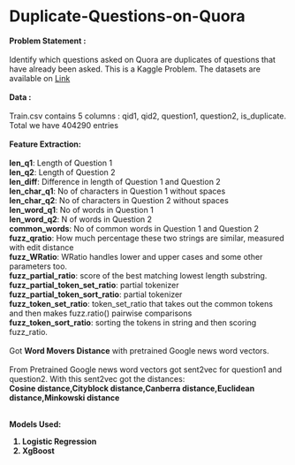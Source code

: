 # Duplicate-Questions-on-Quora

<b>Problem Statement : 
<br/> <br/>
</b>
Identify which questions asked on Quora are duplicates of questions that have already been asked. This is a Kaggle Problem. The datasets are available on [Link](https://www.kaggle.com/c/quora-question-pairs)
<br/> <br/>
<b>Data : <br/><br/>
</b>
Train.csv contains 5 columns : qid1, qid2, question1, question2, is_duplicate. Total we have 404290 entries <br/><br/>
<b>Feature Extraction:
<br/> <br/> </b>
<b>len_q1</b>: Length of Question 1 <br/>
<b>len_q2</b>: Length of Question 2 <br/>
<b>len_diff</b>: Difference in length of Question 1 and Question 2 <br/>
<b>len_char_q1</b>: No of characters in Question 1 without spaces <br/>
<b>len_char_q2</b>: No of characters in Question 2 without spaces <br/>
<b>len_word_q1</b>: No of words in Question 1 <br/>
<b>len_word_q2</b>: N of words in Question 2 <br/>
<b>common_words</b>: No of common words in Question 1 and Question 2 <br/>
<b>fuzz_qratio</b>: How much percentage these two strings are similar, measured with edit distance <br/>
<b>fuzz_WRatio</b>: WRatio handles lower and upper cases and some other parameters too. <br/>
<b>fuzz_partial_ratio</b>: score of the best matching lowest length substring.
<br/><b>fuzz_partial_token_set_ratio</b>: partial tokenizer
<br/><b>fuzz_partial_token_sort_ratio</b>: partial tokenizer
<br/><b>fuzz_token_set_ratio</b>: token_set_ratio that takes out the common tokens and then makes fuzz.ratio() pairwise comparisons
<br/><b>fuzz_token_sort_ratio</b>: sorting the tokens in string and then scoring fuzz_ratio. <br/>
<br/>
Got <b>Word Movers Distance</b> with pretrained Google news word vectors.</b>
<br/>
</br>
From Pretrained Google news word vectors got  sent2vec for question1 and question2. With this sent2vec got the distances: <br/>
<b>Cosine distance,Cityblock distance,Canberra distance,Euclidean distance,Minkowski distance </b>
<br/> <br/>

<b> Models Used: <br/>

1) Logistic Regression
2) XgBoost
